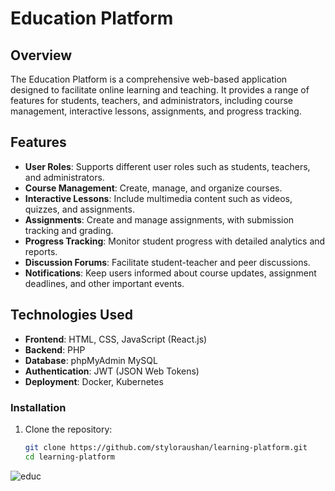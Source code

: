 # Education Platform

## Overview

The Education Platform is a comprehensive web-based application designed to facilitate online learning and teaching. It provides a range of features for students, teachers, and administrators, including course management, interactive lessons, assignments, and progress tracking.

## Features

- **User Roles**: Supports different user roles such as students, teachers, and administrators.
- **Course Management**: Create, manage, and organize courses.
- **Interactive Lessons**: Include multimedia content such as videos, quizzes, and assignments.
- **Assignments**: Create and manage assignments, with submission tracking and grading.
- **Progress Tracking**: Monitor student progress with detailed analytics and reports.
- **Discussion Forums**: Facilitate student-teacher and peer discussions.
- **Notifications**: Keep users informed about course updates, assignment deadlines, and other important events.

## Technologies Used

- **Frontend**: HTML, CSS, JavaScript (React.js)
- **Backend**: PHP
- **Database**: phpMyAdmin MySQL
- **Authentication**: JWT (JSON Web Tokens)
- **Deployment**: Docker, Kubernetes

### Installation

1. Clone the repository:
   ```sh
   git clone https://github.com/styloraushan/learning-platform.git
   cd learning-platform

![educ](https://github.com/styloraushan/learning-platform/assets/142259385/a88552c2-0116-49b6-92b4-afa8390c0031)
